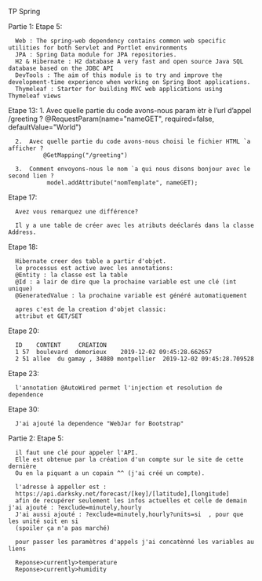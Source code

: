 TP Spring

Partie 1:
  Etape 5:

      Web : The spring-web dependency contains common web specific utilities for both Servlet and Portlet environments
      JPA : Spring Data module for JPA repositories.
      H2 & Hibernate : H2 database A very fast and open source Java SQL database based on the JDBC API
      DevTools : The aim of this module is to try and improve the development-time experience when working on Spring Boot applications.
      Thymeleaf : Starter for building MVC web applications using Thymeleaf views

  Etape 13:
      1.  Avec quelle partie du code avons-nous param ́etr ́e l’url d’appel /greeting ?
              @RequestParam(name="nameGET", required=false, defaultValue="World")

      2.  Avec quelle partie du code avons-nous choisi le fichier HTML `a afficher ?
              @GetMapping("/greeting")

      3.  Comment envoyons-nous le nom `a qui nous disons bonjour avec le second lien ?
               model.addAttribute("nomTemplate", nameGET);

  Etape 17:

      Avez vous remarquez une différence?

      Il y a une table de créer avec les atributs deéclarés dans la classe Address.

  Etape 18:

      Hibernate creer des table a partir d'objet.
      le processus est active avec les annotations:
      @Entity : la classe est la table
      @Id : a lair de dire que la prochaine variable est une clé (int unique)
      @GeneratedValue : la prochaine variable est généré automatiquement

      apres c'est de la creation d'objet classic:
      attribut et GET/SET

  Etape 20:

      ID  	CONTENT  	CREATION
      1	57  boulevard  demorieux 	2019-12-02 09:45:28.662657
      2	51 allee  du gamay , 34080 montpellier 	2019-12-02 09:45:28.709528

  Etape 23:

      l'annotation @AutoWired permet l'injection et resolution de dependence

  Etape 30:

      J'ai ajouté la dependence "WebJar for Bootstrap"

Partie 2:
  Etape 5:

      il faut une clé pour appeler l'API.
      Elle est obtenue par la création d'un compte sur le site de cette dernière
      Ou en la piquant a un copain ^^ (j'ai créé un compte).

      l'adresse à appeller est :
      https://api.darksky.net/forecast/[key]/[latitude],[longitude]
      afin de recupérer seulement les infos actuelles et celle de demain j'ai ajouté : ?exclude=minutely,hourly
      J'ai aussi ajouté : ?exclude=minutely,hourly?units=si  , pour que les unité soit en si
      (spoiler ça n'a pas marché)

      pour passer les paramètres d'appels j'ai concatènné les variables au liens

      Reponse>currently>temperature
      Reponse>currently>humidity
